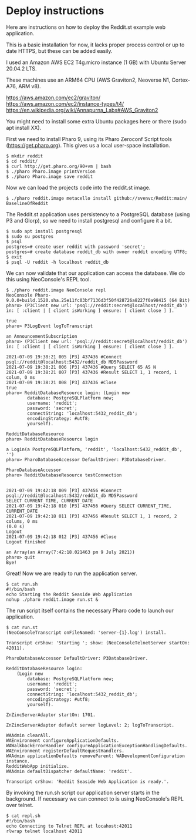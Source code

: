 # Deploy instructions

Here are instructions on how to deploy the Reddit.st example web application.

This is a basic installation for now, it lacks proper process control or up to date HTTPS, but these can be added easily.

I used an Amazon AWS EC2 T4g.micro instance (1 GB) with Ubuntu Server 20.04.2 LTS.

These machines use an ARM64 CPU (AWS Graviton2, Neoverse N1, Cortex-A76, ARM v8).

https://aws.amazon.com/ec2/graviton/
https://aws.amazon.com/ec2/instance-types/t4/
https://en.wikipedia.org/wiki/Annapurna_Labs#AWS_Graviton2

You might need to install some extra Ubuntu packages here or there (sudo apt install XX).

First we need to install Pharo 9, using its Pharo Zeroconf Script tools (https://get.pharo.org). This gives us a local user-space installation.

````
$ mkdir reddit
$ cd reddit/
$ curl http://get.pharo.org/90+vm | bash
$ ./pharo Pharo.image printVersion
$ ./pharo Pharo.image save reddit
````

Now we can load the projects code into the reddit.st image.

````
$ ./pharo reddit.image metacello install github://svenvc/Reddit:main/ BaselineOfReddit
````

The Reddit.st application uses persistency to a PostgreSQL database (using P3 and Glorp), so we need to install postgresql and configure it a bit.

````
$ sudo apt install postgresql
$ sudo su postgres
$ psql
postgres=# create user reddit with password 'secret';
postgres=# create database reddit_db with owner reddit encoding UTF8;
$ exit
$ psql -U reddit -h localhost reddit_db
````

We can now validate that our application can access the database. We do this using NeoConsole's REPL tool.

````
$ ./pharo reddit.image NeoConsole repl
NeoConsole Pharo-9.0.0+build.1520.sha.25e11fc03bf7136d3f50f428726a8227f0a98415 (64 Bit)
pharo> (P3Client new url: 'psql://reddit:secret@localhost/reddit_db') in: [ :client | [ client isWorking ] ensure: [ client close ] ].

true
pharo> P3LogEvent logToTranscript

an AnnouncementSubscription
pharo> (P3Client new url: 'psql://reddit:secret@localhost/reddit_db') in: [ :client | [ client isWorking ] ensure: [ client close ] ].

2021-07-09 19:38:21 005 [P3] 437436 #Connect psql://reddit@localhost:5432/reddit_db MD5Password
2021-07-09 19:38:21 006 [P3] 437436 #Query SELECT 65 AS N
2021-07-09 19:38:21 007 [P3] 437436 #Result SELECT 1, 1 record, 1 colum, 0 ms
2021-07-09 19:38:21 008 [P3] 437436 #Close
true
pharo> RedditDatabaseResource login: (Login new
		database: PostgreSQLPlatform new;
		username: 'reddit';
		password: 'secret';
		connectString: 'localhost:5432_reddit_db';
		encodingStrategy: #utf8;
		yourself).

RedditDatabaseResource
pharo> RedditDatabaseResource login

a Login(a PostgreSQLPlatform, 'reddit', 'localhost:5432_reddit_db', '')
pharo> PharoDatabaseAccessor DefaultDriver: P3DatabaseDriver.

PharoDatabaseAccessor
pharo> RedditDatabaseResource testConnection


2021-07-09 19:42:18 009 [P3] 437456 #Connect psql://reddit@localhost:5432/reddit_db MD5Password
SELECT CURRENT_TIME, CURRENT_DATE
2021-07-09 19:42:18 010 [P3] 437456 #Query SELECT CURRENT_TIME, CURRENT_DATE
2021-07-09 19:42:18 011 [P3] 437456 #Result SELECT 1, 1 record, 2 colums, 0 ms
(0.0 s)
Logout
2021-07-09 19:42:18 012 [P3] 437456 #Close
Logout finished

an Array(an Array(7:42:18.021463 pm 9 July 2021))
pharo> quit
Bye!
````

Great! Now we are ready to run the application server.

````
$ cat run.sh
#!/bin/bash
echo Starting the Reddit Seaside Web Application
nohup ./pharo reddit.image run.st &
````

The run script itself contains the necessary Pharo code to launch our application.

````
$ cat run.st
(NeoConsoleTranscript onFileNamed: 'server-{1}.log') install.

Transcript crShow: 'Starting '; show: (NeoConsoleTelnetServer startOn: 42011).

PharoDatabaseAccessor DefaultDriver: P3DatabaseDriver.

RedditDatabaseResource login: 
	(Login new
		database: PostgreSQLPlatform new;
		username: 'reddit';
		password: 'secret';
		connectString: 'localhost:5432_reddit_db';
		encodingStrategy: #utf8;
		yourself).

ZnZincServerAdaptor startOn: 1701.

ZnZincServerAdaptor default server logLevel: 2; logToTranscript.

WAAdmin clearAll.
WAEnvironment configureApplicationDefaults.
WAWalkbackErrorHandler configureApplicationExceptionHandlingDefaults.
WAEnvironment registerDefaultRequestHandlers.
WAAdmin applicationDefaults removeParent: WADevelopmentConfiguration instance.
RedditWebApp initialize.
WAAdmin defaultDispatcher defaultName: 'reddit'.

Transcript crShow: 'Reddit Seaside Web Application is ready.'.
````

By invoking the run.sh script our application server starts in the background. 
If necessary we can connect to is using NeoConsole's REPL over telnet.

````
$ cat repl.sh 
#!/bin/bash
echo Connecting to Telnet REPL at locahost:42011
rlwrap telnet localhost 42011
````


